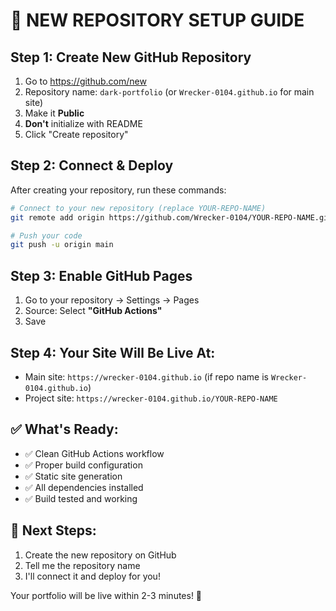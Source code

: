 # 🚀 NEW REPOSITORY SETUP GUIDE

## Step 1: Create New GitHub Repository
1. Go to https://github.com/new
2. Repository name: `dark-portfolio` (or `Wrecker-0104.github.io` for main site)
3. Make it **Public**
4. **Don't** initialize with README
5. Click "Create repository"

## Step 2: Connect & Deploy
After creating your repository, run these commands:

```bash
# Connect to your new repository (replace YOUR-REPO-NAME)
git remote add origin https://github.com/Wrecker-0104/YOUR-REPO-NAME.git

# Push your code
git push -u origin main
```

## Step 3: Enable GitHub Pages
1. Go to your repository → Settings → Pages
2. Source: Select **"GitHub Actions"**
3. Save

## Step 4: Your Site Will Be Live At:
- Main site: `https://wrecker-0104.github.io` (if repo name is `Wrecker-0104.github.io`)
- Project site: `https://wrecker-0104.github.io/YOUR-REPO-NAME`

## ✅ What's Ready:
- ✅ Clean GitHub Actions workflow
- ✅ Proper build configuration
- ✅ Static site generation
- ✅ All dependencies installed
- ✅ Build tested and working

## 🎯 Next Steps:
1. Create the new repository on GitHub
2. Tell me the repository name
3. I'll connect it and deploy for you!

Your portfolio will be live within 2-3 minutes! 🌟
